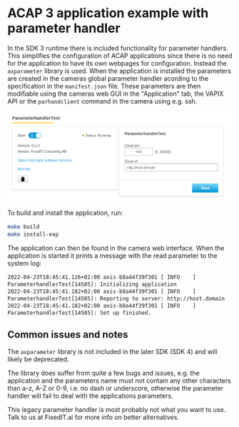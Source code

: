 # ACAP 3 application example with parameter handler
In the SDK 3 runtime there is included functionality for parameter handlers. This simplifies the configuration of ACAP applications since there is no need for the application to have its own webpages for configuration. Instead the `axparameter` library is used. When the application is installed the parameters are created in the cameras global parameter handler acording to the specification in the `manifest.json` file. These parameters are then modifiable using the cameras web GUI in the "Application" tab, the VAPIX API or the `parhandclient` command in the camera using e.g. ssh.

![Screenshot](../.images/paramlib.png)

To build and install the application, run:
```bash
make build
make install-eap
```

The application can then be found in the camera web interface. When the application is started it prints a message with the read parameter to the system log:
```
2022-04-23T18:45:41.126+02:00 axis-b8a44f39f301 [ INFO    ] ParameterhandlerTest[14585]: Initializing application
2022-04-23T18:45:41.182+02:00 axis-b8a44f39f301 [ INFO    ] ParameterhandlerTest[14585]: Reporting to server: http://host.domain
2022-04-23T18:45:41.182+02:00 axis-b8a44f39f301 [ INFO    ] ParameterhandlerTest[14585]: Set up finished.
```

## Common issues and notes
The `axparameter` library is not included in the later SDK (SDK 4) and will likely be deprecated.

The library does suffer from quite a few bugs and issues, e.g. the application and the parameters name must not contain any other characters than a-z, A-Z or 0-9, i.e. no dash or underscore, otherwise the parameter handler will fail to deal with the applications parameters.

This legacy parameter handler is most probably not what you want to use. Talk to us at FixedIT.ai for more info on better alternatives.
